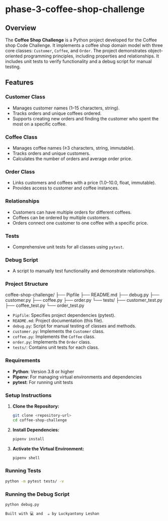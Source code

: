 # phase-3-coffee-shop-challenge

## Overview
The **Coffee Shop Challenge** is a Python project developed for the Coffee shop Code Challenge. It implements a coffee shop domain model with three core classes: `Customer`, `Coffee`, and `Order`. The project demonstrates object-oriented programming principles, including  properties and relationships. It includes unit tests to verify functionality and a debug script for manual testing.

## Features

### Customer Class
- Manages customer names (1–15 characters, string).
- Tracks orders and unique coffees ordered.
- Supports creating new orders and finding the customer who spent the most on a specific coffee.

### Coffee Class
- Manages coffee names (≥3 characters, string, immutable).
- Tracks orders and unique customers.
- Calculates the number of orders and average order price.

### Order Class
- Links customers and coffees with a price (1.0–10.0, float, immutable).
- Provides access to customer and coffee instances.

### Relationships
- Customers can have multiple orders for different coffees.
- Coffees can be ordered by multiple customers.
- Orders connect one customer to one coffee with a specific price.

### Tests
- Comprehensive unit tests for all classes using `pytest`.

### Debug Script
- A script to manually test functionality and demonstrate relationships.

### Project Structure

coffee-shop-challenge/
├── Pipfile
├── README.md
├── debug.py
├── customer.py
├── coffee.py
├── order.py
└── tests/
├── customer_test.py
├── coffee_test.py
└── order_test.py


- `Pipfile`: Specifies project dependencies (pytest).
- `README.md`: Project documentation (this file).
- `debug.py`: Script for manual testing of classes and methods.
- `customer.py`: Implements the `Customer` class.
- `coffee.py`: Implements the `Coffee` class.
- `order.py`: Implements the `Order` class.
- `tests/`: Contains unit tests for each class.

### Requirements

- **Python**: Version 3.8 or higher  
- **Pipenv**: For managing virtual environments and dependencies  
- **pytest**: For running unit tests

### Setup Instructions

1. **Clone the Repository:**
   ```bash
   git clone <repository-url>
   cd coffee-shop-challenge
2. **Install Dependencies:**
   ```bash
   pipenv install
4. **Activate the Virtual Environment:**
   ```bash
   pipenv shell

### Running Tests
```bash
python -m pytest tests/ -v
```
### Running the Debug Script
```bash
python debug.py

Built with 💻 and  ☕ by Luckyantony Leshan